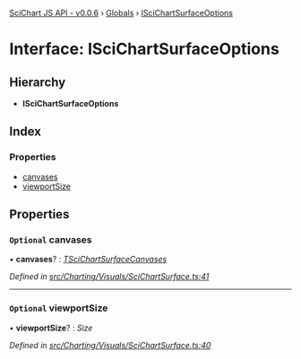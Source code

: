 [SciChart JS API - v0.0.6](../README.md) › [Globals](../globals.md) › [ISciChartSurfaceOptions](iscichartsurfaceoptions.md)

# Interface: ISciChartSurfaceOptions

## Hierarchy

* **ISciChartSurfaceOptions**

## Index

### Properties

* [canvases](iscichartsurfaceoptions.md#optional-canvases)
* [viewportSize](iscichartsurfaceoptions.md#optional-viewportsize)

## Properties

### `Optional` canvases

• **canvases**? : *[TSciChartSurfaceCanvases](../globals.md#tscichartsurfacecanvases)*

*Defined in [src/Charting/Visuals/SciChartSurface.ts:41](https://github.com/ABTSoftware/SciChart.Dev/blob/34ff3115c2/Web/src/SciChart/src/Charting/Visuals/SciChartSurface.ts#L41)*

___

### `Optional` viewportSize

• **viewportSize**? : *Size*

*Defined in [src/Charting/Visuals/SciChartSurface.ts:40](https://github.com/ABTSoftware/SciChart.Dev/blob/34ff3115c2/Web/src/SciChart/src/Charting/Visuals/SciChartSurface.ts#L40)*
